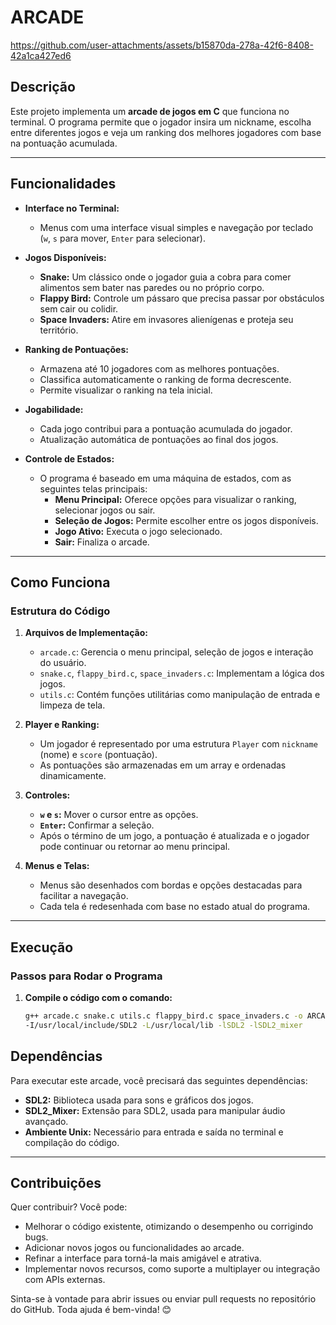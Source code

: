 # ARCADE

https://github.com/user-attachments/assets/b15870da-278a-42f6-8408-42a1ca427ed6



## Descrição

Este projeto implementa um **arcade de jogos em C** que funciona no terminal. O programa permite que o jogador insira um nickname, escolha entre diferentes jogos e veja um ranking dos melhores jogadores com base na pontuação acumulada.

---

## Funcionalidades

- **Interface no Terminal:**
  - Menus com uma interface visual simples e navegação por teclado (`w`, `s` para mover, `Enter` para selecionar).

- **Jogos Disponíveis:**
  - **Snake:** Um clássico onde o jogador guia a cobra para comer alimentos sem bater nas paredes ou no próprio corpo.
  - **Flappy Bird:** Controle um pássaro que precisa passar por obstáculos sem cair ou colidir.
  - **Space Invaders:** Atire em invasores alienígenas e proteja seu território.

- **Ranking de Pontuações:**
  - Armazena até 10 jogadores com as melhores pontuações.
  - Classifica automaticamente o ranking de forma decrescente.
  - Permite visualizar o ranking na tela inicial.

- **Jogabilidade:**
  - Cada jogo contribui para a pontuação acumulada do jogador.
  - Atualização automática de pontuações ao final dos jogos.

- **Controle de Estados:**
  - O programa é baseado em uma máquina de estados, com as seguintes telas principais:
    - **Menu Principal:** Oferece opções para visualizar o ranking, selecionar jogos ou sair.
    - **Seleção de Jogos:** Permite escolher entre os jogos disponíveis.
    - **Jogo Ativo:** Executa o jogo selecionado.
    - **Sair:** Finaliza o arcade.

---

## Como Funciona

### Estrutura do Código

1. **Arquivos de Implementação:**
   - `arcade.c`: Gerencia o menu principal, seleção de jogos e interação do usuário.
   - `snake.c`, `flappy_bird.c`, `space_invaders.c`: Implementam a lógica dos jogos.
   - `utils.c`: Contém funções utilitárias como manipulação de entrada e limpeza de tela.

2. **Player e Ranking:**
   - Um jogador é representado por uma estrutura `Player` com `nickname` (nome) e `score` (pontuação).
   - As pontuações são armazenadas em um array e ordenadas dinamicamente.

3. **Controles:**
   - **`w` e `s`:** Mover o cursor entre as opções.
   - **`Enter`:** Confirmar a seleção.
   - Após o término de um jogo, a pontuação é atualizada e o jogador pode continuar ou retornar ao menu principal.

4. **Menus e Telas:**
   - Menus são desenhados com bordas e opções destacadas para facilitar a navegação.
   - Cada tela é redesenhada com base no estado atual do programa.

---

## Execução

### Passos para Rodar o Programa

1. **Compile o código com o comando:**
   ```bash
   g++ arcade.c snake.c utils.c flappy_bird.c space_invaders.c -o ARCADE \
   -I/usr/local/include/SDL2 -L/usr/local/lib -lSDL2 -lSDL2_mixer


  ## Dependências
Para executar este arcade, você precisará das seguintes dependências:

- **SDL2:** Biblioteca usada para sons e gráficos dos jogos.
- **SDL2_Mixer:** Extensão para SDL2, usada para manipular áudio avançado.
- **Ambiente Unix:** Necessário para entrada e saída no terminal e compilação do código.

---

## Contribuições

Quer contribuir? Você pode:

- Melhorar o código existente, otimizando o desempenho ou corrigindo bugs.
- Adicionar novos jogos ou funcionalidades ao arcade.
- Refinar a interface para torná-la mais amigável e atrativa.
- Implementar novos recursos, como suporte a multiplayer ou integração com APIs externas.

Sinta-se à vontade para abrir issues ou enviar pull requests no repositório do GitHub. Toda ajuda é bem-vinda! 😊
